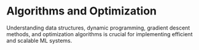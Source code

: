 # Algorithms and Optimization

Understanding data structures, dynamic programming, gradient descent methods, and optimization algorithms is crucial for implementing efficient and scalable ML systems.
